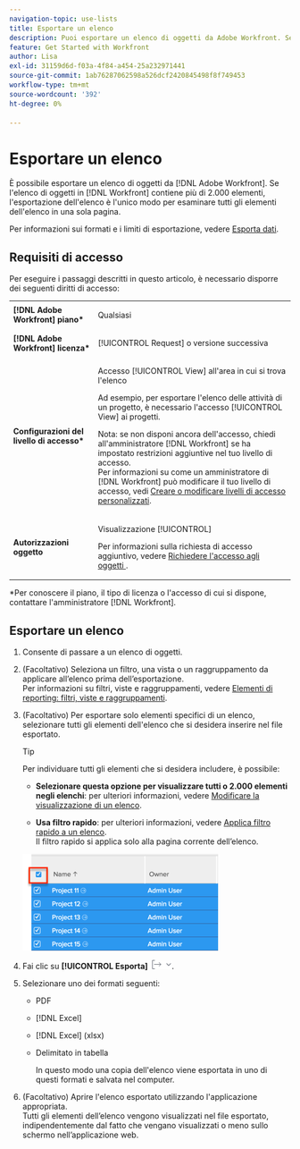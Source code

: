 ```yaml
---
navigation-topic: use-lists
title: Esportare un elenco
description: Puoi esportare un elenco di oggetti da Adobe Workfront. Se l'elenco di oggetti di Workfront contiene più di 2.000 elementi, l'esportazione dell'elenco è l'unico modo per esaminare tutti gli elementi dell'elenco in una sola pagina.
feature: Get Started with Workfront
author: Lisa
exl-id: 31159d6d-f03a-4f84-a454-25a232971441
source-git-commit: 1ab76287062598a526dcf2420845498f8f749453
workflow-type: tm+mt
source-wordcount: '392'
ht-degree: 0%

---
```


# Esportare un elenco

È possibile esportare un elenco di oggetti da [!DNL Adobe Workfront]. Se l&#39;elenco di oggetti in [!DNL Workfront] contiene più di 2.000 elementi, l&#39;esportazione dell&#39;elenco è l&#39;unico modo per esaminare tutti gli elementi dell&#39;elenco in una sola pagina.

Per informazioni sui formati e i limiti di esportazione, vedere [Esporta dati](../../../reports-and-dashboards/reports/creating-and-managing-reports/export-data.md).

## Requisiti di accesso

Per eseguire i passaggi descritti in questo articolo, è necessario disporre dei seguenti diritti di accesso:

<table style="table-layout:auto"> 
 <col> 
 <col> 
 <tbody> 
  <tr> 
   <td role="rowheader"><strong>[!DNL Adobe Workfront] piano*</strong></td> 
   <td> <p>Qualsiasi</p> </td> 
  </tr> 
  <tr> 
   <td role="rowheader"><strong>[!DNL Adobe Workfront] licenza*</strong></td> 
   <td> <p>[!UICONTROL Request] o versione successiva</p> </td> 
  </tr> 
  <tr> 
   <td role="rowheader"><strong>Configurazioni del livello di accesso*</strong></td> 
   <td> <p>Accesso [!UICONTROL View] all'area in cui si trova l'elenco</p> <p>Ad esempio, per esportare l'elenco delle attività di un progetto, è necessario l'accesso [!UICONTROL View] ai progetti.</p> <p>Nota: se non disponi ancora dell'accesso, chiedi all'amministratore [!DNL Workfront] se ha impostato restrizioni aggiuntive nel tuo livello di accesso.<br>Per informazioni su come un amministratore di [!DNL Workfront] può modificare il tuo livello di accesso, vedi <a href="../../../administration-and-setup/add-users/configure-and-grant-access/create-modify-access-levels.md" class="MCXref xref">Creare o modificare livelli di accesso personalizzati</a>.</p> </td> 
  </tr> 
  <tr> 
   <td role="rowheader"><strong>Autorizzazioni oggetto</strong></td> 
   <td> <p>Visualizzazione [!UICONTROL]</p> <p>Per informazioni sulla richiesta di accesso aggiuntivo, vedere <a href="../../../workfront-basics/grant-and-request-access-to-objects/request-access.md" class="MCXref xref">Richiedere l'accesso agli oggetti </a>.</p> </td> 
  </tr> 
 </tbody> 
</table>

&#42;Per conoscere il piano, il tipo di licenza o l&#39;accesso di cui si dispone, contattare l&#39;amministratore [!DNL Workfront].

## Esportare un elenco

1. Consente di passare a un elenco di oggetti.
1. (Facoltativo) Seleziona un filtro, una vista o un raggruppamento da applicare all’elenco prima dell’esportazione.\
   Per informazioni su filtri, viste e raggruppamenti, vedere [Elementi di reporting: filtri, viste e raggruppamenti](../../../reports-and-dashboards/reports/reporting-elements/reporting-elements-filters-views-groupings.md).

1. (Facoltativo) Per esportare solo elementi specifici di un elenco, selezionare tutti gli elementi dell&#39;elenco che si desidera inserire nel file esportato.

   >[!TIP]
   >
   >Per individuare tutti gli elementi che si desidera includere, è possibile:
   >
   >   
   >   
   >   * **Selezionare questa opzione per visualizzare tutti o 2.000 elementi negli elenchi**: per ulteriori informazioni, vedere [Modificare la visualizzazione di un elenco](../../../workfront-basics/navigate-workfront/use-lists/modify-list-display.md).
   >   
   >   * **Usa filtro rapido**: per ulteriori informazioni, vedere [Applica filtro rapido a un elenco](../../../workfront-basics/navigate-workfront/use-lists/apply-quick-filter-list.md).\
   >     Il filtro rapido si applica solo alla pagina corrente dell’elenco.


   ![select_all_projects_with_highlight__1_.png](assets/select-all-projects-with-highlight--1--350x173.png)

1. Fai clic su **[!UICONTROL Esporta]** ![Esporta](assets/export.png).

1. Selezionare uno dei formati seguenti:

   * PDF
   * [!DNL Excel]
   * [!DNL Excel] (xlsx)
   * Delimitato in tabella

     In questo modo una copia dell&#39;elenco viene esportata in uno di questi formati e salvata nel computer.

1. (Facoltativo) Aprire l&#39;elenco esportato utilizzando l&#39;applicazione appropriata.\
   Tutti gli elementi dell’elenco vengono visualizzati nel file esportato, indipendentemente dal fatto che vengano visualizzati o meno sullo schermo nell’applicazione web.
